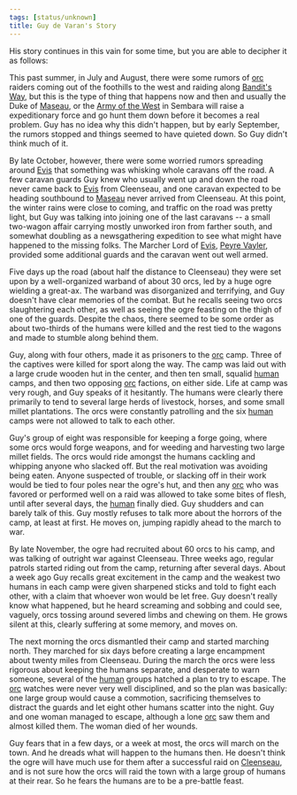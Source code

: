 ```yaml
---
tags: [status/unknown]
title: Guy de Varan's Story
---
```


His story continues in this vain for some time, but you are able to decipher it as follows:

This past summer, in July and August, there were some rumors of [orc](<../../../species/children-of-the-embodied-gods/orcs/orcs.md>) raiders coming out of the foothills to the west and raiding along [Bandit's Way](<../../../gazetteer/greater-sembara/roads/bandit-s-way.md>), but this is the type of thing that happens now and then and usually the Duke of [Maseau](<../../../gazetteer/greater-sembara/duchy-of-maseau/duchy-of-maseau.md>), or the [Army of the West](<../../../groups/sembaran-army/army-of-the-west.md>) in Sembara will raise a expeditionary force and go hunt them down before it becomes a real problem. Guy has no idea why this didn't happen, but by early September, the rumors stopped and things seemed to have quieted down. So Guy didn't think much of it. 

By late October, however, there were some worried rumors spreading around [Evis](<../../../gazetteer/greater-sembara/duchy-of-maseau/evis.md>) that something was whisking whole caravans off the road. A few caravan guards Guy knew who usually went up and down the road never came back to [Evis](<../../../gazetteer/greater-sembara/duchy-of-maseau/evis.md>) from Cleenseau, and one caravan expected to be heading southbound to [Maseau](<../../../gazetteer/greater-sembara/duchy-of-maseau/duchy-of-maseau.md>) never arrived from Cleenseau. At this point, the winter rains were close to coming, and traffic on the road was pretty light, but Guy was talking into joining one of the last caravans -- a small two-wagon affair carrying mostly unworked iron from farther south, and somewhat doubling as a newsgathering expedition to see what might have happened to the missing folks. The Marcher Lord of [Evis](<../../../gazetteer/greater-sembara/duchy-of-maseau/evis.md>), [Peyre Vayler](<../../../people/sembarans/peyre-vayler.md>), provided some additional guards and the caravan went out well armed.

Five days up the road (about half the distance to Cleenseau) they were set upon by a well-organized warband of about 30 orcs, led by a huge ogre wielding a great-ax. The warband was disorganized and terrifying, and Guy doesn't have clear memories of the combat. But he recalls seeing two orcs slaughtering each other, as well as seeing the ogre feasting on the thigh of one of the guards. Despite the chaos, there seemed to be some order as about two-thirds of the humans were killed and the rest tied to the wagons and made to stumble along behind them.

Guy, along with four others, made it as prisoners to the [orc](<../../../species/children-of-the-embodied-gods/orcs/orcs.md>) camp. Three of the captives were killed for sport along the way. The camp was laid out with a large crude wooden hut in the center, and then ten small, squalid [human](<../../../species/humans/humans.md>) camps, and then two opposing [orc](<../../../species/children-of-the-embodied-gods/orcs/orcs.md>) factions, on either side. Life at camp was very rough, and Guy speaks of it hesitantly. The humans were clearly there primarily to tend to several large herds of livestock, horses, and some small millet plantations. The orcs were constantly patrolling and the six [human](<../../../species/humans/humans.md>) camps were not allowed to talk to each other.  

Guy's group of eight was responsible for keeping a forge going, where some orcs would forge weapons, and for weeding and harvesting two large millet fields. The orcs would ride amongst the humans cackling and whipping anyone who slacked off. But the real motivation was avoiding being eaten. Anyone suspected of trouble, or slacking off in their work would be tied to four poles near the ogre's hut, and then any [orc](<../../../species/children-of-the-embodied-gods/orcs/orcs.md>) who was favored or performed well on a raid was allowed to take some bites of flesh, until after several days, the [human](<../../../species/humans/humans.md>) finally died. Guy shudders and can barely talk of this.  Guy mostly refuses to talk more about the horrors of the camp, at least at first. He moves on, jumping rapidly ahead to the march to war.

By late November, the ogre had recruited about 60 orcs to his camp, and was talking of outright war against Cleenseau.  Three weeks ago, regular patrols started riding out from the camp, returning after several days. About a week ago Guy recalls great excitement in the camp and the weakest two humans in each camp were given sharpened sticks and told to fight each other, with a claim that whoever won would be let free. Guy doesn't really know what happened, but he heard screaming and sobbing and could see, vaguely, orcs tossing around severed limbs and chewing on them. He grows silent at this, clearly suffering at some memory, and moves on.

The next morning the orcs dismantled their camp and started marching north. They marched for six days before creating a large encampment about twenty miles from Cleenseau. During the march the orcs were less rigorous about keeping the humans separate, and desperate to warn someone, several of the [human](<../../../species/humans/humans.md>) groups hatched a plan to try to escape. The [orc](<../../../species/children-of-the-embodied-gods/orcs/orcs.md>) watches were never very well disciplined, and so the plan was basically: one large group would cause a commotion, sacrificing themselves to distract the guards and let eight other humans scatter into the night. Guy and one woman managed to escape, although a lone [orc](<../../../species/children-of-the-embodied-gods/orcs/orcs.md>) saw them and almost killed them. The woman died of her wounds.

Guy fears that in a few days, or a week at most, the orcs will march on the town. And he dreads what will happen to the humans then. He doesn't think the ogre will have much use for them after a successful raid on [Cleenseau](<../../../gazetteer/greater-sembara/sembara/barony-of-aveil/cleenseau-region/cleenseau/cleenseau.md>), and is not sure how the orcs will raid the town with a large group of humans at their rear. So he fears the humans are to be a pre-battle feast.